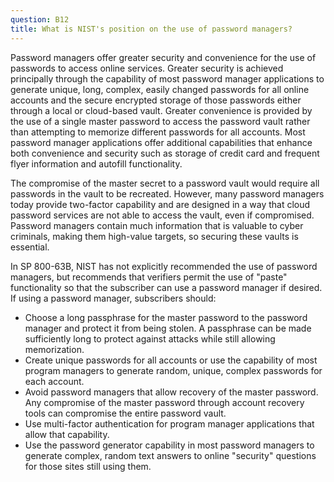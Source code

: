 ```yaml
---
question: B12
title: What is NIST's position on the use of password managers?
---
```

Password managers offer greater security and convenience for the use of passwords to access online services.  Greater security is achieved principally through the capability of most password manager applications to generate unique, long, complex, easily changed passwords for all online accounts and the secure encrypted storage of those passwords either through a local or cloud-based vault. Greater convenience is provided by the use of a single master password to access the password vault rather than attempting to memorize different passwords for all accounts. Most password manager applications offer additional capabilities that enhance both convenience and security such as storage of credit card and frequent flyer information and autofill functionality.

The compromise of the master secret to a password vault would require all passwords in the vault to be recreated. However, many password managers today provide two-factor capability and are designed in a way that cloud password services are not able to access the vault, even if compromised. Password managers contain much information that is valuable to cyber criminals, making them high-value targets, so securing these vaults is essential.

In SP 800-63B, NIST has not explicitly recommended the use of password managers, but recommends that verifiers permit the use of "paste" functionality so that the subscriber can use a password manager if desired. If using a password manager, subscribers should:

* Choose a long passphrase for the master password to the password manager and protect it from being stolen. A passphrase can be made sufficiently long to protect against attacks while still allowing memorization.
* Create unique passwords for all accounts or use the capability of most program managers to generate random, unique, complex passwords for each account. 
* Avoid password managers that allow recovery of the master password. Any compromise of the master password through account recovery tools can compromise the entire password vault.
* Use multi-factor authentication for program manager applications that allow that capability.
* Use the password generator capability in most password managers to generate complex, random text answers to online "security" questions for those sites still using them.
